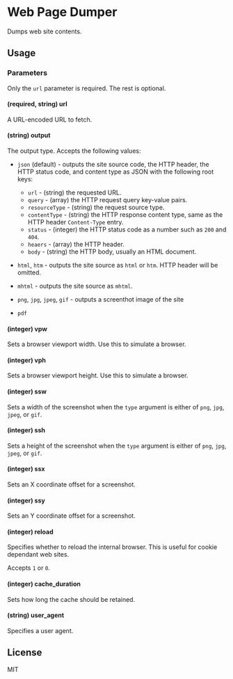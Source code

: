 # Web Page Dumper
Dumps web site contents.

## Usage

### Parameters

Only the `url` parameter is required. The rest is optional.

#### (required, string) url 
A URL-encoded URL to fetch. 

#### (string) output
The output type. Accepts the following values:
- `json` (default) - outputs the site source code, the HTTP header, the HTTP status code, and content type as JSON with the following root keys: 
  - `url` - (string) the requested URL.
  - `query` - (array) the HTTP request query key-value pairs.
  - `resourceType` - (string) the request source type.
  - `contentType` - (string) the HTTP response content type, same as the HTTP header `Content-Type` entry.
  - `status` - (integer) the HTTP status code as a number such as `200` and `404`.
  - `heaers` - (array) the HTTP header.
  - `body`   - (string) the HTTP body, usually an HTML document.
  
- `html`, `htm` - outputs the site source as `html` or `htm`. HTTP header will be omitted.
- `mhtml` - outputs the site source as `mhtml`.
- `png`, `jpg`, `jpeg`, `gif` - outputs a screenthot image of the site
- `pdf`

#### (integer) vpw
Sets a browser viewport width. Use this to simulate a browser. 

#### (integer) vph
Sets a browser viewport height. Use this to simulate a browser.
 
#### (integer) ssw
Sets a width of the screenshot when the `type` argument is either of `png`, `jpg`, `jpeg`, or `gif`.  
 
#### (integer) ssh 
Sets a height of the screenshot when the `type` argument is either of `png`, `jpg`, `jpeg`, or `gif`.

#### (integer) ssx
Sets an X coordinate offset for a screenshot.

#### (integer) ssy 
Sets an Y coordinate offset for a screenshot. 

#### (integer) reload  
Specifies whether to reload the internal browser. This is useful for cookie dependant web sites.  

Accepts `1` or `0`.

#### (integer) cache_duration
Sets how long the cache should be retained.

#### (string) user_agent
Specifies a user agent.

## License
MIT
